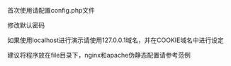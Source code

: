 首次使用请配置config.php文件

修改默认密码

如果使用localhost进行演示请使用127.0.0.1域名，并在COOKIE域名中进行设定

建议将程序放在file目录下，nginx和apache伪静态配置请参考范例